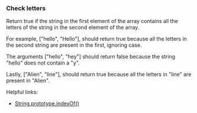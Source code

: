 ### Check letters

Return true if the string in the first element of the array contains all the letters of the string in the second element of the array.

For example, ["hello", "Hello"], should return true because all the letters in the second string are present in the first, ignoring case.

The arguments ["hello", "hey"] should return false because the string "hello" does not contain a "y".

Lastly, ["Alien", "line"], should return true because all the letters in "line" are present in "Alien".

Helpful links:
* [String.prototype.indexOf()](https://developer.mozilla.org/en-US/docs/Web/JavaScript/Reference/Global_Objects/String/indexOf)
